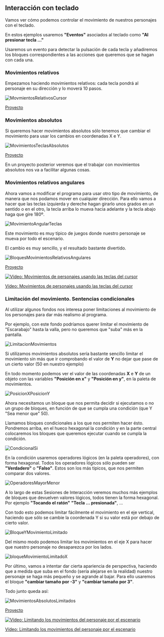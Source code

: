  ## Interacción con teclado

Vamos ver cómo podemos controlar el movimiento de nuestros personajes con el teclado.

En estos ejemplos usaremos **"Eventos"** asociados al teclado como **"Al presionar tecla ..."**

Usaremos un evento para detectar la pulsación de cada tecla y añadiremos los bloques correspondientes a las acciones que queremos que se hagan con cada una.

### Movimientos relativos

Empezamos haciendo movimientos relativos: cada tecla pondrá al personaje en su dirección y lo moverá 10 pasos.

![MovmientosRelativosCursor](./images/MovmientosRelativosCursor.png)

[Proyecto](https://scratch.mit.edu/projects/397285215/)

### Movimientos absolutos

Si queremos hacer movimientos absolutos sólo tenemos que cambiar el movimiento para usar los cambios en coordenadas X e Y.

![MovimientosTeclasAbsolutos](./images/MovimientosTeclasAbsolutos.png)

[Proyecto](https://scratch.mit.edu/projects/397287255/)


En un proyecto posterior veremos que el trabajar con movimientos absolutos nos va a facilitar algunas cosas.

### Movimientos relativos angulares

Ahora vamos a modificar el programa para usar otro tipo de movimiento, de manera que nos podamos mover en cualquier dirección. Para ello vamos a hacer que las teclas izquierda y dereche hagan girarlo unos grados en un sentido o en el otro, la tecla arriba lo mueva hacia adelante y la tecla abajo haga que gire 180º.

![MovimientoAngularTeclas](./images/MovimientoAngularTeclas.png)

Este movimiento es muy típico de juegos donde nuestro personaje se mueva por todo el escenario.

El cambio es muy sencillo, y el resultado bastante divertido.

![BloquesMovimientosRelativosAngulares](./images/BloquesMovimientosRelativosAngulares.png)

[Proyecto](https://scratch.mit.edu/projects/397289607/)



[![Vídeo: Movimientos de personajes usando las teclas del cursor](https://img.youtube.com/vi/7YoqRBflgIc/0.jpg)](https://youtu.be/7YoqRBflgIc)

[Vídeo: Movimientos de personajes usando las teclas del cursor](https://youtu.be/xgbzayW91hc)



###  Limitación del movimiento. Sentencias condicionales

Al utilizar algunos fondos nos interesa poner limitaciones al movimiento de los personajes para dar más realismo al programa.

Por ejemplo, con este fondo podríamos querer limitar el movimiento de "Escarabajo" hasta la valla, pero no queremos que "suba" más en la pantalla.

![LimitacionMovimientos](./images/LimitacionMovimientos.png)

Si utilizamos movimientos absolutos sería bastante sencillo limitar el movimiento sin más que ir comprobando el valor de **Y** no dejar que pase de un cierto valor (50 en nuestro ejemplo)

En todo momento podemos ver el valor de las coordenadas **X** e **Y** de un objeto con las variables **"Posición en x"** y **"Posición en y"**, en la paleta de movimientos.

![PosicionXPosicionY](./images/PosicionXPosicionY.png)

Ahora necesitamos un bloque que nos permita decidir si ejecutamos o no un grupo de bloques, en función de que se cumpla una condición (que Y "Sea menor que" 50). 

Llamamos bloques condicionales a los que nos permiten hacer ésto. Pondremos arriba, en el hueco hexagonal la condición y en la parte central colocaremos los bloques que queremos ejecutar cuando se cumpla la condición.

![CondicionalSi](./images/CondicionalSi.png)

En la condición usaremos operadores lógicos (en la paleta operadores), con forma hexagonal. Todos los operadores lógicos sólo pueden ser **"Verdadero"** o **"Falso"**. Estos son los más tipicos, que nos permiten comparar dos valores.

![OperadoresMayorMenor](./images/OperadoresMayorMenor.png)

A lo largo de estas Sesiones de Interacción veremos muchos más ejemplos de bloques que devuelven valores lógicos, todos tienen la forma hexagonal. Por ejemplo **"Tocando el ratón"** **"Tecla ... presionada"**, ...

Con todo esto podemos limitar fácilmente el movimiento en el eje vertical, haciendo que sólo se cambie la coordenada Y si su valor está por debajo de cierto valor.

![BloqueYMovimientoLimitado](./images/BloqueYMovimientoLimitado.png)

Del mismo modo podemos limitar los movimientos en el eje X para hacer que nuestro personaje no desaparezca por los lados.

![bloqueMovimientoLimitadoX](./images/bloqueMovimientoLimitadoX.png)

Por último, vamos a intentar dar cierta apariencia de perspectiva, haciendo que a medida que suba en el fondo (sería alejarse en la realidad) nuestro personaje se haga más pequeño y se agrande al bajar. Para ello usaremos el bloque **"cambiar tamaño por -3"**  y **"cambiar tamaño por 3"**.

Todo junto queda así:

![MovimientosAbsolutosLimitados](./images/MovimientosAbsolutosLimitados.png)


[Proyecto](https://scratch.mit.edu/projects/397292446)


[![Vídeo: Limitando los movimientos del personaje por el escenario](https://img.youtube.com/vi/HuCNtLwp3_0/0.jpg)](https://youtu.be/HuCNtLwp3_0)


[Vídeo: Limitando los movimientos del personaje por el escenario](https://youtu.be/HuCNtLwp3_0)
